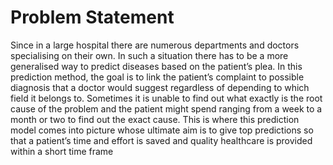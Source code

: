 

# Problem Statement
Since in a large hospital there are numerous departments and doctors specialising on their own. In such a situation there has to be a more generalised way to predict diseases based on the patient’s plea. In this prediction method, the goal is to link the patient’s complaint to possible diagnosis that a doctor would suggest regardless of depending to which field it belongs to. Sometimes it is unable to find out what exactly is the root cause of the problem and the patient might spend ranging from a week to a month or two to find out the exact cause. This is where this prediction model comes into picture whose ultimate aim is to give top predictions so that a patient’s time and effort is saved and quality healthcare is provided within a short time frame

